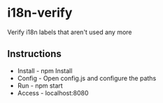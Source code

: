 # i18n-verify
Verify i18n labels that aren't used any more

## Instructions
* Install - npm Install
* Config - Open config.js and configure the paths
* Run - npm start
* Access - localhost:8080
